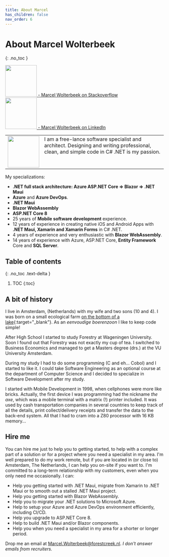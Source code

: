 ```yaml
---
title: About Marcel
has_children: false
nav_order: 6
---
```


# About Marcel Wolterbeek
{: .no_toc }

<a href="https://stackoverflow.com/users/536241/marcel-w" target="_blank"><img src="https://www.forestbrook.net/assets/images/so-logo.png" width="100" /> - Marcel Wolterbeek on Stackoverflow</a>
<br/>
<a href="https://www.linkedin.com/in/marcel-wolterbeek-8338802/" target="_blank"><img src="https://www.forestbrook.net/assets/images/LI-Logo.png" width="100" /> - Marcel Wolterbeek on LinkedIn</a>

<table>
  <tr>
    <td><img src="https://www.forestbrook.net/assets/images/Marcel.jpg" width="100" /></td>
    <td style="vertical-align:top">I am a free-lance software specialist and architect. Designing and writing professional, clean, and simple code in C# .NET is my passion.</td>
  </tr>
</table>

My specializations:

- **.NET full stack architecture: Azure ASP.NET Core => Blazor => .NET Maui**
- **Azure** and **Azure DevOps**.
- **.NET Maui**
- **Blazor WebAssembly**
- **ASP.NET Core 8**
- 25 years of **Mobile software development** experience.
- 12 years of experience in creating native iOS and Android Apps with **.NET Maui, Xamarin and Xamarin Forms** in C# .NET.
- 4 years of experience and very enthusiastic with **Blazor WebAssembly**.
- 14 years of experience with Azure, ASP.NET Core, **Entity Framework** Core and **SQL Server**.

## Table of contents
{: .no_toc .text-delta }

1. TOC
{:toc}

## A bit of history

I live in Amsterdam, (Netherlands) with my wife and two sons (10 and 4). I was born on a small ecological farm [on the bottom of a lake](https://en.wikipedia.org/wiki/Haarlemmermeer){:target="_blank"}. As an _eenvoudige boerenzoon_ I like to keep code simple!

After High School I started to study Forestry at Wageningen University. Soon I found out that Forestry was not exactly my cup of tea. I switched to Business Economics and managed to get a Masters degree (drs.) at the VU University Amsterdam.

During my study I had to do some programming (C and eh... Cobol) and I started to like it. I could take Software Engineering as an optional course at the department of Computer Science and I decided to specialize in Software Development after my study.

I started with Mobile Development in 1998, when cellphones were more like bricks. Actually, the first device I was programming had the nickname _the axe_, which was a mobile terminal with a matrix (!) printer included. It was used by cash transportation companies in several countries to keep track of all the details, print collect/delivery receipts and transfer the data to the back-end system. All that I had to cram into a Z80 processor with 16 KB memory...

## Hire me

You can hire me just to help you to getting started, to help with a complex part of a solution or for a project where you need a specialist in my area. I'm well prepared to do my work remote, but if you are located in (or close to) Amsterdam, The Netherlands, I can help you on-site if you want to. I'm committed to a long-term relationship with my customers, even when you only need me occasionally. I can:

- Help you getting started with .NET Maui, migrate from Xamarin to .NET Maui or to smooth out a stalled .NET Maui project.
- Help you getting started with Blazor WebAssembly.
- Help you to migrate your .NET solutions to Microsoft Azure.
- Help to setup your Azure and Azure DevOps environment efficiently, including CI/CD.
- Help you upgrade to ASP.NET Core 8.
- Help to build .NET Maui and/or Blazor components.
- Help you when you need a specialist in my area for a shorter or longer period.

Drop me an email at Marcel.Wolterbeek@forestcreek.nl.
_I don't answer emails from recruiters._
